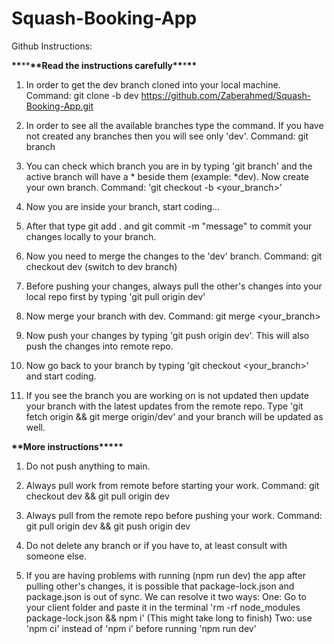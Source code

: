 # Squash-Booking-App

Github Instructions:

**\*\***\*\***\*\***Read the instructions carefully**\*\***\***\*\***

1. In order to get the dev branch cloned into your local machine. Command: git clone -b dev https://github.com/Zaberahmed/Squash-Booking-App.git

2. In order to see all the available branches type the command. If you have not created any branches then you will see only 'dev'. Command: git branch

3. You can check which branch you are in by typing 'git branch' and the active branch will have a * beside them (example: *dev). Now create your own branch. Command: 'git checkout -b <your_branch>'

4. Now you are inside your branch, start coding...

5. After that type git add . and git commit -m "message" to commit your changes locally to your branch.

6. Now you need to merge the changes to the 'dev' branch. Command: git checkout dev (switch to dev branch)

7. Before pushing your changes, always pull the other's changes into your local repo first by typing 'git pull origin dev'

8. Now merge your branch with dev. Command: git merge <your_branch>

9. Now push your changes by typing 'git push origin dev'. This will also push the changes into remote repo.

10. Now go back to your branch by typing 'git checkout <your_branch>' and start coding.

11. If you see the branch you are working on is not updated then update your branch with the latest updates from the remote repo. Type 'git fetch origin && git merge origin/dev' and your branch will be updated as well.

**\*\***More instructions\***\*\*\*\***

1. Do not push anything to main.

2. Always pull work from remote before starting your work. Command: git checkout dev && git pull origin dev

3. Always pull from the remote repo before pushing your work. Command: git pull origin dev && git push origin dev

4. Do not delete any branch or if you have to, at least consult with someone else.

5. If you are having problems with running (npm run dev) the app after pulling other's changes, it is possible that package-lock.json and package.json is out of sync. We can resolve it two ways:
   One: Go to your client folder and paste it in the terminal 'rm -rf node_modules package-lock.json && npm i' (This might take long to finish)
   Two: use 'npm ci' instead of 'npm i' before running 'npm run dev'
